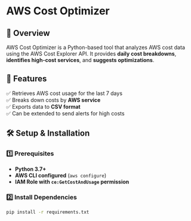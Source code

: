 # AWS Cost Optimizer

## 📌 Overview
AWS Cost Optimizer is a Python-based tool that analyzes AWS cost data using the AWS Cost Explorer API. It provides **daily cost breakdowns**, **identifies high-cost services**, and **suggests optimizations**.

## 🚀 Features
✅ Retrieves AWS cost usage for the last 7 days  
✅ Breaks down costs by **AWS service**  
✅ Exports data to **CSV format**  
✅ Can be extended to send alerts for high costs  

## 🛠️ Setup & Installation
### 1️⃣ Prerequisites
- **Python 3.7+**
- **AWS CLI configured** (`aws configure`)
- **IAM Role with `ce:GetCostAndUsage` permission**

### 2️⃣ Install Dependencies
```bash
pip install -r requirements.txt
